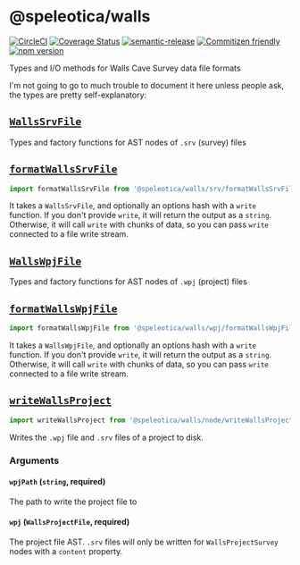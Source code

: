 # @speleotica/walls

[![CircleCI](https://circleci.com/gh/speleotica/walls.svg?style=svg)](https://circleci.com/gh/speleotica/walls)
[![Coverage Status](https://codecov.io/gh/speleotica/walls/branch/master/graph/badge.svg)](https://codecov.io/gh/speleotica/walls)
[![semantic-release](https://img.shields.io/badge/%20%20%F0%9F%93%A6%F0%9F%9A%80-semantic--release-e10079.svg)](https://github.com/semantic-release/semantic-release)
[![Commitizen friendly](https://img.shields.io/badge/commitizen-friendly-brightgreen.svg)](http://commitizen.github.io/cz-cli/)
[![npm version](https://badge.fury.io/js/%40speleotica%2Fwalls.svg)](https://badge.fury.io/js/%40speleotica%2Fwalls)

Types and I/O methods for Walls Cave Survey data file formats

I'm not going to go to much trouble to document it here unless people ask,
the types are pretty self-explanatory:

## [`WallsSrvFile`](/src/srv/WallsSrvFile.ts)

Types and factory functions for AST nodes of `.srv` (survey) files

## [`formatWallsSrvFile`](/src/dat/formatWallsSrvFile.ts)

```js
import formatWallsSrvFile from '@speleotica/walls/srv/formatWallsSrvFile'
```

It takes a `WallsSrvFile`, and optionally an options hash with a `write` function.
If you don't provide `write`, it will return the output as a `string`. Otherwise,
it will call `write` with chunks of data, so you can pass `write` connected to a
file write stream.

## [`WallsWpjFile`](/src/wpj/WallsWpjFile.ts)

Types and factory functions for AST nodes of `.wpj` (project) files

## [`formatWallsWpjFile`](/src/dat/formatWallsWpjFile.ts)

```js
import formatWallsWpjFile from '@speleotica/walls/wpj/formatWallsWpjFile'
```

It takes a `WallsWpjFile`, and optionally an options hash with a `write` function.
If you don't provide `write`, it will return the output as a `string`. Otherwise,
it will call `write` with chunks of data, so you can pass `write` connected to a
file write stream.

## [`writeWallsProject`](/src/node/writeWallsProject.ts)

```js
import writeWallsProject from '@speleotica/walls/node/writeWallsProject'
```

Writes the `.wpj` file and `.srv` files of a project to disk.

### Arguments

#### `wpjPath` (`string`, **required**)

The path to write the project file to

#### `wpj` (`WallsProjectFile`, **required**)

The project file AST. `.srv` files will only be written for `WallsProjectSurvey` nodes with a `content` property.
